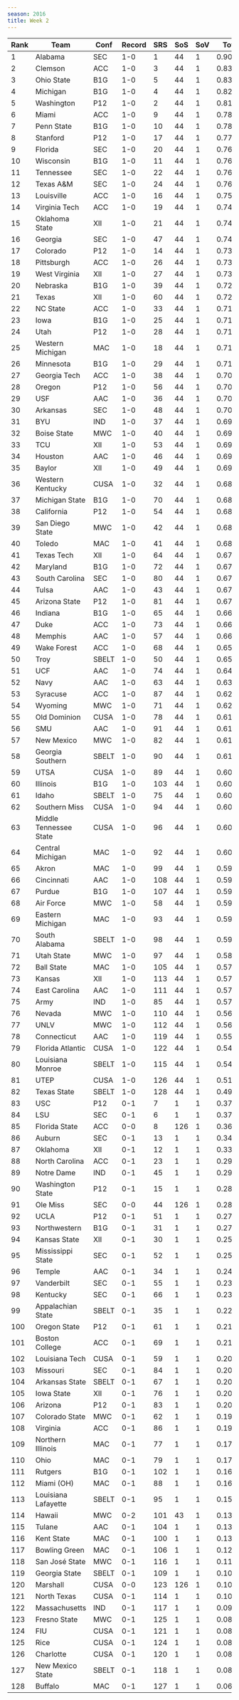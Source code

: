 ```yaml
---
season: 2016
title: Week 2
---
```

<table class="display"><thead><tr><th>Rank</th><th>Team</th><th>Conf</th><th>Record</th><th>SRS</th><th>SoS</th><th>SoV</th><th>Total</th></tr></thead><tbody>
<tr><td>1</td><td>Alabama</td><td>SEC</td><td>1-0</td><td>1</td><td>44</td><td>1</td><td>0.90000</td></tr>
<tr><td>2</td><td>Clemson</td><td>ACC</td><td>1-0</td><td>3</td><td>44</td><td>1</td><td>0.83676</td></tr>
<tr><td>3</td><td>Ohio State</td><td>B1G</td><td>1-0</td><td>5</td><td>44</td><td>1</td><td>0.83056</td></tr>
<tr><td>4</td><td>Michigan</td><td>B1G</td><td>1-0</td><td>4</td><td>44</td><td>1</td><td>0.82513</td></tr>
<tr><td>5</td><td>Washington</td><td>P12</td><td>1-0</td><td>2</td><td>44</td><td>1</td><td>0.81957</td></tr>
<tr><td>6</td><td>Miami</td><td>ACC</td><td>1-0</td><td>9</td><td>44</td><td>1</td><td>0.78617</td></tr>
<tr><td>7</td><td>Penn State</td><td>B1G</td><td>1-0</td><td>10</td><td>44</td><td>1</td><td>0.78416</td></tr>
<tr><td>8</td><td>Stanford</td><td>P12</td><td>1-0</td><td>17</td><td>44</td><td>1</td><td>0.77340</td></tr>
<tr><td>9</td><td>Florida</td><td>SEC</td><td>1-0</td><td>20</td><td>44</td><td>1</td><td>0.76993</td></tr>
<tr><td>10</td><td>Wisconsin</td><td>B1G</td><td>1-0</td><td>11</td><td>44</td><td>1</td><td>0.76745</td></tr>
<tr><td>11</td><td>Tennessee</td><td>SEC</td><td>1-0</td><td>22</td><td>44</td><td>1</td><td>0.76726</td></tr>
<tr><td>12</td><td>Texas A&M</td><td>SEC</td><td>1-0</td><td>24</td><td>44</td><td>1</td><td>0.76311</td></tr>
<tr><td>13</td><td>Louisville</td><td>ACC</td><td>1-0</td><td>16</td><td>44</td><td>1</td><td>0.75607</td></tr>
<tr><td>14</td><td>Virginia Tech</td><td>ACC</td><td>1-0</td><td>19</td><td>44</td><td>1</td><td>0.74921</td></tr>
<tr><td>15</td><td>Oklahoma State</td><td>XII</td><td>1-0</td><td>21</td><td>44</td><td>1</td><td>0.74163</td></tr>
<tr><td>16</td><td>Georgia</td><td>SEC</td><td>1-0</td><td>47</td><td>44</td><td>1</td><td>0.74084</td></tr>
<tr><td>17</td><td>Colorado</td><td>P12</td><td>1-0</td><td>14</td><td>44</td><td>1</td><td>0.73696</td></tr>
<tr><td>18</td><td>Pittsburgh</td><td>ACC</td><td>1-0</td><td>26</td><td>44</td><td>1</td><td>0.73264</td></tr>
<tr><td>19</td><td>West Virginia</td><td>XII</td><td>1-0</td><td>27</td><td>44</td><td>1</td><td>0.73168</td></tr>
<tr><td>20</td><td>Nebraska</td><td>B1G</td><td>1-0</td><td>39</td><td>44</td><td>1</td><td>0.72386</td></tr>
<tr><td>21</td><td>Texas</td><td>XII</td><td>1-0</td><td>60</td><td>44</td><td>1</td><td>0.72042</td></tr>
<tr><td>22</td><td>NC State</td><td>ACC</td><td>1-0</td><td>33</td><td>44</td><td>1</td><td>0.71959</td></tr>
<tr><td>23</td><td>Iowa</td><td>B1G</td><td>1-0</td><td>25</td><td>44</td><td>1</td><td>0.71923</td></tr>
<tr><td>24</td><td>Utah</td><td>P12</td><td>1-0</td><td>28</td><td>44</td><td>1</td><td>0.71901</td></tr>
<tr><td>25</td><td>Western Michigan</td><td>MAC</td><td>1-0</td><td>18</td><td>44</td><td>1</td><td>0.71675</td></tr>
<tr><td>26</td><td>Minnesota</td><td>B1G</td><td>1-0</td><td>29</td><td>44</td><td>1</td><td>0.71110</td></tr>
<tr><td>27</td><td>Georgia Tech</td><td>ACC</td><td>1-0</td><td>38</td><td>44</td><td>1</td><td>0.70731</td></tr>
<tr><td>28</td><td>Oregon</td><td>P12</td><td>1-0</td><td>56</td><td>44</td><td>1</td><td>0.70687</td></tr>
<tr><td>29</td><td>USF</td><td>AAC</td><td>1-0</td><td>36</td><td>44</td><td>1</td><td>0.70572</td></tr>
<tr><td>30</td><td>Arkansas</td><td>SEC</td><td>1-0</td><td>48</td><td>44</td><td>1</td><td>0.70531</td></tr>
<tr><td>31</td><td>BYU</td><td>IND</td><td>1-0</td><td>37</td><td>44</td><td>1</td><td>0.69908</td></tr>
<tr><td>32</td><td>Boise State</td><td>MWC</td><td>1-0</td><td>40</td><td>44</td><td>1</td><td>0.69852</td></tr>
<tr><td>33</td><td>TCU</td><td>XII</td><td>1-0</td><td>53</td><td>44</td><td>1</td><td>0.69787</td></tr>
<tr><td>34</td><td>Houston</td><td>AAC</td><td>1-0</td><td>46</td><td>44</td><td>1</td><td>0.69386</td></tr>
<tr><td>35</td><td>Baylor</td><td>XII</td><td>1-0</td><td>49</td><td>44</td><td>1</td><td>0.69383</td></tr>
<tr><td>36</td><td>Western Kentucky</td><td>CUSA</td><td>1-0</td><td>32</td><td>44</td><td>1</td><td>0.68812</td></tr>
<tr><td>37</td><td>Michigan State</td><td>B1G</td><td>1-0</td><td>70</td><td>44</td><td>1</td><td>0.68802</td></tr>
<tr><td>38</td><td>California</td><td>P12</td><td>1-0</td><td>54</td><td>44</td><td>1</td><td>0.68653</td></tr>
<tr><td>39</td><td>San Diego State</td><td>MWC</td><td>1-0</td><td>42</td><td>44</td><td>1</td><td>0.68412</td></tr>
<tr><td>40</td><td>Toledo</td><td>MAC</td><td>1-0</td><td>41</td><td>44</td><td>1</td><td>0.68156</td></tr>
<tr><td>41</td><td>Texas Tech</td><td>XII</td><td>1-0</td><td>64</td><td>44</td><td>1</td><td>0.67914</td></tr>
<tr><td>42</td><td>Maryland</td><td>B1G</td><td>1-0</td><td>72</td><td>44</td><td>1</td><td>0.67601</td></tr>
<tr><td>43</td><td>South Carolina</td><td>SEC</td><td>1-0</td><td>80</td><td>44</td><td>1</td><td>0.67391</td></tr>
<tr><td>44</td><td>Tulsa</td><td>AAC</td><td>1-0</td><td>43</td><td>44</td><td>1</td><td>0.67156</td></tr>
<tr><td>45</td><td>Arizona State</td><td>P12</td><td>1-0</td><td>81</td><td>44</td><td>1</td><td>0.67041</td></tr>
<tr><td>46</td><td>Indiana</td><td>B1G</td><td>1-0</td><td>65</td><td>44</td><td>1</td><td>0.66893</td></tr>
<tr><td>47</td><td>Duke</td><td>ACC</td><td>1-0</td><td>73</td><td>44</td><td>1</td><td>0.66439</td></tr>
<tr><td>48</td><td>Memphis</td><td>AAC</td><td>1-0</td><td>57</td><td>44</td><td>1</td><td>0.66058</td></tr>
<tr><td>49</td><td>Wake Forest</td><td>ACC</td><td>1-0</td><td>68</td><td>44</td><td>1</td><td>0.65901</td></tr>
<tr><td>50</td><td>Troy</td><td>SBELT</td><td>1-0</td><td>50</td><td>44</td><td>1</td><td>0.65519</td></tr>
<tr><td>51</td><td>UCF</td><td>AAC</td><td>1-0</td><td>74</td><td>44</td><td>1</td><td>0.64950</td></tr>
<tr><td>52</td><td>Navy</td><td>AAC</td><td>1-0</td><td>63</td><td>44</td><td>1</td><td>0.63781</td></tr>
<tr><td>53</td><td>Syracuse</td><td>ACC</td><td>1-0</td><td>87</td><td>44</td><td>1</td><td>0.62768</td></tr>
<tr><td>54</td><td>Wyoming</td><td>MWC</td><td>1-0</td><td>71</td><td>44</td><td>1</td><td>0.62236</td></tr>
<tr><td>55</td><td>Old Dominion</td><td>CUSA</td><td>1-0</td><td>78</td><td>44</td><td>1</td><td>0.61729</td></tr>
<tr><td>56</td><td>SMU</td><td>AAC</td><td>1-0</td><td>91</td><td>44</td><td>1</td><td>0.61516</td></tr>
<tr><td>57</td><td>New Mexico</td><td>MWC</td><td>1-0</td><td>82</td><td>44</td><td>1</td><td>0.61460</td></tr>
<tr><td>58</td><td>Georgia Southern</td><td>SBELT</td><td>1-0</td><td>90</td><td>44</td><td>1</td><td>0.61101</td></tr>
<tr><td>59</td><td>UTSA</td><td>CUSA</td><td>1-0</td><td>89</td><td>44</td><td>1</td><td>0.60676</td></tr>
<tr><td>60</td><td>Illinois</td><td>B1G</td><td>1-0</td><td>103</td><td>44</td><td>1</td><td>0.60649</td></tr>
<tr><td>61</td><td>Idaho</td><td>SBELT</td><td>1-0</td><td>75</td><td>44</td><td>1</td><td>0.60626</td></tr>
<tr><td>62</td><td>Southern Miss</td><td>CUSA</td><td>1-0</td><td>94</td><td>44</td><td>1</td><td>0.60620</td></tr>
<tr><td>63</td><td>Middle Tennessee State</td><td>CUSA</td><td>1-0</td><td>96</td><td>44</td><td>1</td><td>0.60245</td></tr>
<tr><td>64</td><td>Central Michigan</td><td>MAC</td><td>1-0</td><td>92</td><td>44</td><td>1</td><td>0.60047</td></tr>
<tr><td>65</td><td>Akron</td><td>MAC</td><td>1-0</td><td>99</td><td>44</td><td>1</td><td>0.59985</td></tr>
<tr><td>66</td><td>Cincinnati</td><td>AAC</td><td>1-0</td><td>108</td><td>44</td><td>1</td><td>0.59870</td></tr>
<tr><td>67</td><td>Purdue</td><td>B1G</td><td>1-0</td><td>107</td><td>44</td><td>1</td><td>0.59628</td></tr>
<tr><td>68</td><td>Air Force</td><td>MWC</td><td>1-0</td><td>58</td><td>44</td><td>1</td><td>0.59548</td></tr>
<tr><td>69</td><td>Eastern Michigan</td><td>MAC</td><td>1-0</td><td>93</td><td>44</td><td>1</td><td>0.59333</td></tr>
<tr><td>70</td><td>South Alabama</td><td>SBELT</td><td>1-0</td><td>98</td><td>44</td><td>1</td><td>0.59119</td></tr>
<tr><td>71</td><td>Utah State</td><td>MWC</td><td>1-0</td><td>97</td><td>44</td><td>1</td><td>0.58911</td></tr>
<tr><td>72</td><td>Ball State</td><td>MAC</td><td>1-0</td><td>105</td><td>44</td><td>1</td><td>0.57913</td></tr>
<tr><td>73</td><td>Kansas</td><td>XII</td><td>1-0</td><td>113</td><td>44</td><td>1</td><td>0.57586</td></tr>
<tr><td>74</td><td>East Carolina</td><td>AAC</td><td>1-0</td><td>111</td><td>44</td><td>1</td><td>0.57511</td></tr>
<tr><td>75</td><td>Army</td><td>IND</td><td>1-0</td><td>85</td><td>44</td><td>1</td><td>0.57230</td></tr>
<tr><td>76</td><td>Nevada</td><td>MWC</td><td>1-0</td><td>110</td><td>44</td><td>1</td><td>0.56773</td></tr>
<tr><td>77</td><td>UNLV</td><td>MWC</td><td>1-0</td><td>112</td><td>44</td><td>1</td><td>0.56041</td></tr>
<tr><td>78</td><td>Connecticut</td><td>AAC</td><td>1-0</td><td>119</td><td>44</td><td>1</td><td>0.55011</td></tr>
<tr><td>79</td><td>Florida Atlantic</td><td>CUSA</td><td>1-0</td><td>122</td><td>44</td><td>1</td><td>0.54407</td></tr>
<tr><td>80</td><td>Louisiana Monroe</td><td>SBELT</td><td>1-0</td><td>115</td><td>44</td><td>1</td><td>0.54365</td></tr>
<tr><td>81</td><td>UTEP</td><td>CUSA</td><td>1-0</td><td>126</td><td>44</td><td>1</td><td>0.51914</td></tr>
<tr><td>82</td><td>Texas State</td><td>SBELT</td><td>1-0</td><td>128</td><td>44</td><td>1</td><td>0.49912</td></tr>
<tr><td>83</td><td>USC</td><td>P12</td><td>0-1</td><td>7</td><td>1</td><td>1</td><td>0.37766</td></tr>
<tr><td>84</td><td>LSU</td><td>SEC</td><td>0-1</td><td>6</td><td>1</td><td>1</td><td>0.37581</td></tr>
<tr><td>85</td><td>Florida State</td><td>ACC</td><td>0-0</td><td>8</td><td>126</td><td>1</td><td>0.36248</td></tr>
<tr><td>86</td><td>Auburn</td><td>SEC</td><td>0-1</td><td>13</td><td>1</td><td>1</td><td>0.34218</td></tr>
<tr><td>87</td><td>Oklahoma</td><td>XII</td><td>0-1</td><td>12</td><td>1</td><td>1</td><td>0.33586</td></tr>
<tr><td>88</td><td>North Carolina</td><td>ACC</td><td>0-1</td><td>23</td><td>1</td><td>1</td><td>0.29166</td></tr>
<tr><td>89</td><td>Notre Dame</td><td>IND</td><td>0-1</td><td>45</td><td>1</td><td>1</td><td>0.29011</td></tr>
<tr><td>90</td><td>Washington State</td><td>P12</td><td>0-1</td><td>15</td><td>1</td><td>1</td><td>0.28597</td></tr>
<tr><td>91</td><td>Ole Miss</td><td>SEC</td><td>0-0</td><td>44</td><td>126</td><td>1</td><td>0.28497</td></tr>
<tr><td>92</td><td>UCLA</td><td>P12</td><td>0-1</td><td>51</td><td>1</td><td>1</td><td>0.27372</td></tr>
<tr><td>93</td><td>Northwestern</td><td>B1G</td><td>0-1</td><td>31</td><td>1</td><td>1</td><td>0.27310</td></tr>
<tr><td>94</td><td>Kansas State</td><td>XII</td><td>0-1</td><td>30</td><td>1</td><td>1</td><td>0.25621</td></tr>
<tr><td>95</td><td>Mississippi State</td><td>SEC</td><td>0-1</td><td>52</td><td>1</td><td>1</td><td>0.25008</td></tr>
<tr><td>96</td><td>Temple</td><td>AAC</td><td>0-1</td><td>34</td><td>1</td><td>1</td><td>0.24769</td></tr>
<tr><td>97</td><td>Vanderbilt</td><td>SEC</td><td>0-1</td><td>55</td><td>1</td><td>1</td><td>0.23834</td></tr>
<tr><td>98</td><td>Kentucky</td><td>SEC</td><td>0-1</td><td>66</td><td>1</td><td>1</td><td>0.23221</td></tr>
<tr><td>99</td><td>Appalachian State</td><td>SBELT</td><td>0-1</td><td>35</td><td>1</td><td>1</td><td>0.22183</td></tr>
<tr><td>100</td><td>Oregon State</td><td>P12</td><td>0-1</td><td>61</td><td>1</td><td>1</td><td>0.21813</td></tr>
<tr><td>101</td><td>Boston College</td><td>ACC</td><td>0-1</td><td>69</td><td>1</td><td>1</td><td>0.21059</td></tr>
<tr><td>102</td><td>Louisiana Tech</td><td>CUSA</td><td>0-1</td><td>59</td><td>1</td><td>1</td><td>0.20876</td></tr>
<tr><td>103</td><td>Missouri</td><td>SEC</td><td>0-1</td><td>84</td><td>1</td><td>1</td><td>0.20325</td></tr>
<tr><td>104</td><td>Arkansas State</td><td>SBELT</td><td>0-1</td><td>67</td><td>1</td><td>1</td><td>0.20187</td></tr>
<tr><td>105</td><td>Iowa State</td><td>XII</td><td>0-1</td><td>76</td><td>1</td><td>1</td><td>0.20177</td></tr>
<tr><td>106</td><td>Arizona</td><td>P12</td><td>0-1</td><td>83</td><td>1</td><td>1</td><td>0.20109</td></tr>
<tr><td>107</td><td>Colorado State</td><td>MWC</td><td>0-1</td><td>62</td><td>1</td><td>1</td><td>0.19988</td></tr>
<tr><td>108</td><td>Virginia</td><td>ACC</td><td>0-1</td><td>86</td><td>1</td><td>1</td><td>0.19486</td></tr>
<tr><td>109</td><td>Northern Illinois</td><td>MAC</td><td>0-1</td><td>77</td><td>1</td><td>1</td><td>0.17744</td></tr>
<tr><td>110</td><td>Ohio</td><td>MAC</td><td>0-1</td><td>79</td><td>1</td><td>1</td><td>0.17108</td></tr>
<tr><td>111</td><td>Rutgers</td><td>B1G</td><td>0-1</td><td>102</td><td>1</td><td>1</td><td>0.16884</td></tr>
<tr><td>112</td><td>Miami (OH)</td><td>MAC</td><td>0-1</td><td>88</td><td>1</td><td>1</td><td>0.16040</td></tr>
<tr><td>113</td><td>Louisiana Lafayette</td><td>SBELT</td><td>0-1</td><td>95</td><td>1</td><td>1</td><td>0.15190</td></tr>
<tr><td>114</td><td>Hawaii</td><td>MWC</td><td>0-2</td><td>101</td><td>43</td><td>1</td><td>0.13693</td></tr>
<tr><td>115</td><td>Tulane</td><td>AAC</td><td>0-1</td><td>104</td><td>1</td><td>1</td><td>0.13417</td></tr>
<tr><td>116</td><td>Kent State</td><td>MAC</td><td>0-1</td><td>100</td><td>1</td><td>1</td><td>0.13162</td></tr>
<tr><td>117</td><td>Bowling Green</td><td>MAC</td><td>0-1</td><td>106</td><td>1</td><td>1</td><td>0.12754</td></tr>
<tr><td>118</td><td>San José State</td><td>MWC</td><td>0-1</td><td>116</td><td>1</td><td>1</td><td>0.11137</td></tr>
<tr><td>119</td><td>Georgia State</td><td>SBELT</td><td>0-1</td><td>109</td><td>1</td><td>1</td><td>0.10783</td></tr>
<tr><td>120</td><td>Marshall</td><td>CUSA</td><td>0-0</td><td>123</td><td>126</td><td>1</td><td>0.10531</td></tr>
<tr><td>121</td><td>North Texas</td><td>CUSA</td><td>0-1</td><td>114</td><td>1</td><td>1</td><td>0.10001</td></tr>
<tr><td>122</td><td>Massachusetts</td><td>IND</td><td>0-1</td><td>117</td><td>1</td><td>1</td><td>0.09928</td></tr>
<tr><td>123</td><td>Fresno State</td><td>MWC</td><td>0-1</td><td>125</td><td>1</td><td>1</td><td>0.08749</td></tr>
<tr><td>124</td><td>FIU</td><td>CUSA</td><td>0-1</td><td>121</td><td>1</td><td>1</td><td>0.08730</td></tr>
<tr><td>125</td><td>Rice</td><td>CUSA</td><td>0-1</td><td>124</td><td>1</td><td>1</td><td>0.08636</td></tr>
<tr><td>126</td><td>Charlotte</td><td>CUSA</td><td>0-1</td><td>120</td><td>1</td><td>1</td><td>0.08360</td></tr>
<tr><td>127</td><td>New Mexico State</td><td>SBELT</td><td>0-1</td><td>118</td><td>1</td><td>1</td><td>0.08170</td></tr>
<tr><td>128</td><td>Buffalo</td><td>MAC</td><td>0-1</td><td>127</td><td>1</td><td>1</td><td>0.06968</td></tr>
</tbody></table>
